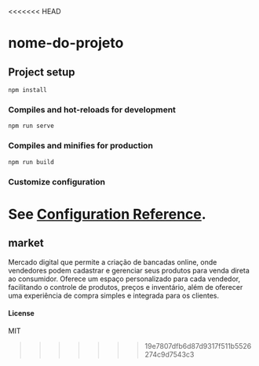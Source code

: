 <<<<<<< HEAD
# nome-do-projeto

## Project setup
```
npm install
```

### Compiles and hot-reloads for development
```
npm run serve
```

### Compiles and minifies for production
```
npm run build
```

### Customize configuration
See [Configuration Reference](https://cli.vuejs.org/config/).
=======
## market

Mercado digital que permite a criação de bancadas online, onde vendedores podem cadastrar e gerenciar seus produtos para venda direta ao consumidor. Oferece um espaço personalizado para cada vendedor, facilitando o controle de produtos, preços e inventário, além de oferecer uma experiência de compra simples e integrada para os clientes.

#### License

MIT
>>>>>>> 19e7807dfb6d87d9317f511b5526274c9d7543c3
